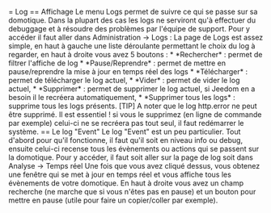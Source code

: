= Log == Affichage Le menu Logs permet de suivre ce qui se passe sur sa
domotique. Dans la plupart des cas les logs ne serviront qu'à effectuer
du debuggage et à résoudre des problèmes par l'équipe de support. Pour y
accéder il faut aller dans Administration -&gt; Logs : La page de Logs
est assez simple, en haut à gauche une liste déroulante permettant le
choix du log à regarder, en haut à droite vous avez 5 boutons : \*
\*Rechercher\* : permet de filtrer l'affiche de log \*
\*Pause/Reprendre\* : permet de mettre en pause/reprendre la mise à jour
en temps réel des logs \* \*Télécharger\* : permet de télécharger le log
actuel, \* \*Vider\* : permet de vider le log actuel, \* \*Supprimer\* :
permet de supprimer le log actuel, si Jeedom en a besoin il le recréera
automatiquement, \* \*Supprimer tous les logs\* : supprime tous les logs
présents. \[TIP\] A noter que le log http.error ne peut être supprimé.
Il est essentiel ! si vous le supprimez (en ligne de commande par
exemple) celui-ci ne se recréera pas tout seul, il faut redémarrer le
système. == Le log "Event" Le log "Event" est un peu particulier. Tout
d'abord pour qu'il fonctionne, il faut qu'il soit en niveau info ou
debug, ensuite celui-ci recense tous les évènements ou actions qui se
passent sur la domotique. Pour y accéder, il faut soit aller sur la page
de log soit dans Analyse -&gt; Temps réel Une fois que vous avez cliqué
dessus, vous obtenez une fenêtre qui se met à jour en temps réel et vous
affiche tous les évènements de votre domotique. En haut à droite vous
avez un champ recherche (ne marche que si vous n'êtes pas en pause) et
un bouton pour mettre en pause (utile pour faire un copier/coller par
exemple).
